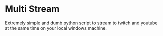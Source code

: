 # Multi Stream
Extremely simple and dumb python script to stream to twitch and 
youtube at the same time on your local windows machine. 